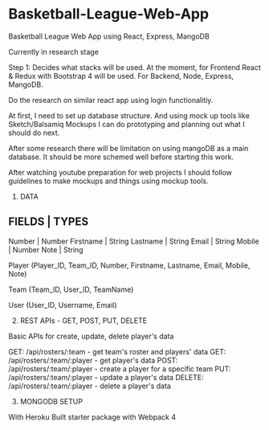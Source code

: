 # Basketball-League-Web-App
Basketball League Web App using React, Express, MangoDB

Currently in research stage

Step 1: Decides what stacks will be used. At the moment, for Frontend React & Redux with Bootstrap 4 will be used. For Backend, Node, Express, MangoDB.

Do the research on similar react app using login functionalitiy.


At first, I need to set up database structure. And using mock up tools like Sketch/Balsamiq Mockups I can do prototyping and planning out what I should do next.

After some research there will be limitation on using mangoDB as a main database. It should be more schemed well before starting this work.

After watching youtube preparation for web projects I should follow guidelines to make mockups and things using mockup tools.

1. DATA

FIELDS | TYPES
---------------
Number | Number
Firstname | String
Lastname | String
Email | String
Mobile | Number
Note | String

Player (Player_ID, Team_ID, Number, Firstname, Lastname, Email, Mobile, Note)

Team (Team_ID, User_ID, TeamName)

User (User_ID, Username, Email)

2. REST APIs - GET, POST, PUT, DELETE

Basic APIs for create, update, delete player's data

GET: /api/rosters/:team - get team's roster and players' data
GET: /api/rosters/:team/:player - get player's data
POST: /api/rosters/:team/:player - create a player for a specific team
PUT: /api/rosters/:team/:player - update a player's data
DELETE: /api/rosters/:team/:player - delete a player's data

3. MONGODB SETUP

With Heroku
Built starter package with Webpack 4

